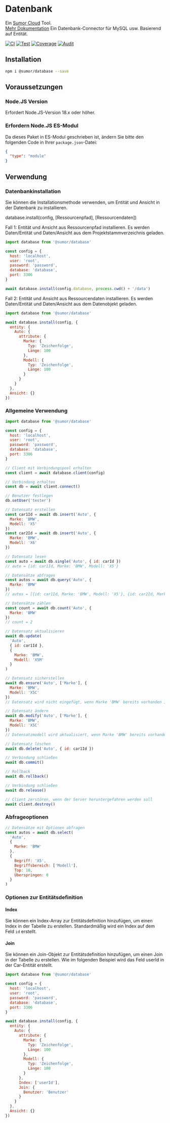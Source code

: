 # Datenbank

Ein [Sumor Cloud](https://sumor.cloud) Tool.  
[Mehr Dokumentation](https://sumor.cloud/database)
Ein Datenbank-Connector für MySQL usw. Basierend auf Entität.

[![CI](https://github.com/sumor-cloud/database/actions/workflows/ci.yml/badge.svg)](https://github.com/sumor-cloud/database/actions/workflows/ci.yml)
[![Test](https://github.com/sumor-cloud/database/actions/workflows/ut.yml/badge.svg)](https://github.com/sumor-cloud/database/actions/workflows/ut.yml)
[![Coverage](https://github.com/sumor-cloud/database/actions/workflows/coverage.yml/badge.svg)](https://github.com/sumor-cloud/database/actions/workflows/coverage.yml)
[![Audit](https://github.com/sumor-cloud/database/actions/workflows/audit.yml/badge.svg)](https://github.com/sumor-cloud/database/actions/workflows/audit.yml)

## Installation

```bash
npm i @sumor/database --save
```

## Voraussetzungen

### Node.JS Version

Erfordert Node.JS-Version 18.x oder höher.

### Erfordern Node.JS ES-Modul

Da dieses Paket in ES-Modul geschrieben ist,
ändern Sie bitte den folgenden Code in Ihrer `package.json`-Datei:

```json
{
  "type": "module"
}
```

## Verwendung

### Datenbankinstallation

Sie können die Installationsmethode verwenden, um Entität und Ansicht in der Datenbank zu installieren.

database.install(config, [Ressourcenpfad], [Ressourcendaten])

Fall 1: Entität und Ansicht aus Ressourcenpfad installieren. Es werden Daten/Entität und Daten/Ansicht aus dem Projektstammverzeichnis geladen.

```js
import database from '@sumor/database'

const config = {
  host: 'localhost',
  user: 'root',
  password: 'password',
  database: 'database',
  port: 3306
}

await database.install(config.database, process.cwd() + '/data')
```

Fall 2: Entität und Ansicht aus Ressourcendaten installieren. Es werden Daten/Entität und Daten/Ansicht aus dem Datenobjekt geladen.

```js
import database from '@sumor/database'

await database.install(config, {
  entity: {
    Auto: {
      attribute: {
        Marke: {
          Typ: 'Zeichenfolge',
          Länge: 100
        },
        Modell: {
          Typ: 'Zeichenfolge',
          Länge: 100
        }
      }
    }
  },
  Ansicht: {}
})
```

### Allgemeine Verwendung

```js
import database from '@sumor/database'

const config = {
  host: 'localhost',
  user: 'root',
  password: 'password',
  database: 'database',
  port: 3306
}

// Client mit Verbindungspool erhalten
const client = await database.client(config)

// Verbindung erhalten
const db = await client.connect()

// Benutzer festlegen
db.setUser('tester')

// Datensatz erstellen
const car1Id = await db.insert('Auto', {
  Marke: 'BMW',
  Modell: 'X5'
})
const car2Id = await db.insert('Auto', {
  Marke: 'BMW',
  Modell: 'X6'
})

// Datensatz lesen
const auto = await db.single('Auto', { id: carId })
// auto = {id: car1Id, Marke: 'BMW', Modell: 'X5'}

// Datensätze abfragen
const autos = await db.query('Auto', {
  Marke: 'BMW'
})
// autos = [{id: car1Id, Marke: 'BMW', Modell: 'X5'}, {id: car2Id, Marke: 'BMW', Modell: 'X6'}]

// Datensätze zählen
const count = await db.count('Auto', {
  Marke: 'BMW'
})
// count = 2

// Datensatz aktualisieren
await db.update(
  'Auto',
  { id: car1Id },
  {
    Marke: 'BMW',
    Modell: 'X5M'
  }
)

// Datensatz sicherstellen
await db.ensure('Auto', ['Marke'], {
  Marke: 'BMW',
  Modell: 'X5C'
})
// Datensatz wird nicht eingefügt, wenn Marke 'BMW' bereits vorhanden ist

// Datensatz ändern
await db.modify('Auto', ['Marke'], {
  Marke: 'BMW',
  Modell: 'X5C'
})
// Datensatzmodell wird aktualisiert, wenn Marke 'BMW' bereits vorhanden ist

// Datensatz löschen
await db.delete('Auto', { id: car1Id })

// Verbindung schließen
await db.commit()

// Rollback
await db.rollback()

// Verbindung schließen
await db.release()

// Client zerstören, wenn der Server heruntergefahren werden soll
await client.destroy()
```

### Abfrageoptionen

```js
// Datensätze mit Optionen abfragen
const autos = await db.select(
  'Auto',
  {
    Marke: 'BMW'
  },
  {
    Begriff: 'X5',
    Begriffsbereich: ['Modell'],
    Top: 10,
    Überspringen: 0
  }
)
```

### Optionen zur Entitätsdefinition

#### Index

Sie können ein Index-Array zur Entitätsdefinition hinzufügen, um einen Index in der Tabelle zu erstellen. Standardmäßig wird ein Index auf dem Feld `id` erstellt.

#### Join

Sie können ein Join-Objekt zur Entitätsdefinition hinzufügen, um einen Join in der Tabelle zu erstellen.
Wie im folgenden Beispiel wird das Feld userId in der Car-Entität erstellt.

```js
import database from '@sumor/database'

const config = {
  host: 'localhost',
  user: 'root',
  password: 'password',
  database: 'database',
  port: 3306
}

await database.install(config, {
  entity: {
    Auto: {
      attribute: {
        Marke: {
          Typ: 'Zeichenfolge',
          Länge: 100
        },
        Modell: {
          Typ: 'Zeichenfolge',
          Länge: 100
        }
      },
      Index: ['userId'],
      Join: {
        Benutzer: 'Benutzer'
      }
    }
  },
  Ansicht: {}
})
```
